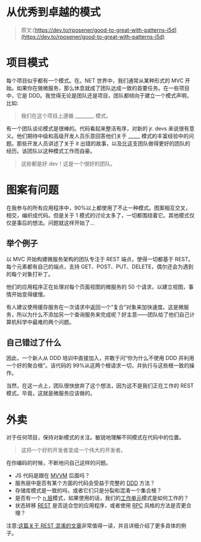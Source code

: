 # 从优秀到卓越的模式

> 原文:[https://dev.to/rposener/good-to-great-with-patterns-i5d](https://dev.to/rposener/good-to-great-with-patterns-i5d)

# [](#the-project-pattern)项目模式

每个项目似乎都有一个模式。在。NET 世界中，我们通常从某种形式的 MVC 开始。如果你在做微服务，那么休息就成了团队达成一致的首要任务。在一些项目中，它是 DDD。我觉得无论是团队还是项目，团队都倾向于建立一个模式声明，比如:

> 我们在这个项目上遵循 ________ 模式。

有一个团队谈论模式是很棒的。代码看起来整洁有序，对新的 jr. devs 来说很有意义。他们期待中级和高级开发人员乐意回答他们关于 _____ 模式的丰富经验中的问题。那些开发人员讲述了关于 it 出错的故事，以及比这支团队做得更好的团队的经历。该团队以这种模式工作而自豪。

> 这些都是好 dev！这是一个很好的团队。

# [](#the-pattern-is-a-problem)图案有问题

在我参与的所有应用程序中，90%以上都使用了不止一种模式。图案相互交叉，相交，编织成代码。但是关于 1 模式的讨论太多了，一切都围绕着它。其他模式仅仅是事后的想法。问题就这样开始了...

## [](#an-example)举个例子

以 MVC 开始构建微服务架构的团队专注于 REST 端点，使得一切都基于 REST。每个元素都有自己的端点，支持 GET、POST、PUT、DELETE，偶尔还会为遇到的每个对象打补丁。

他们的应用程序正在处理对每个页面视图的微服务的 50 个请求，以建立视图，事情开始变得缓慢。

有人建议使用缓存服务在一次请求中返回一个“复合”对象来加快速度。这是微服务，所以为什么不添加另一个查询服务来完成呢？好主意——团队给了他们自己计算机科学中最难的两个问题。

## [](#what-they-missed)自己错过了什么

因此，一个新人从 DDD 培训中直接加入，并敢于问“你为什么不使用 DDD 并利用一个好的聚合根”。该代码的 99%从这两个根请求一切，并执行与这些根一致的操作。

当然，在这一点上，团队很快放弃了这个想法，因为这不是我们正在工作的 REST 模式。毕竟，这就是微服务应该做的。

# [](#takeaway)外卖

对于任何项目，保持对新模式的关注。敏锐地理解不同模式在代码中的位置。

> 这将一个好的开发者变成一个伟大的开发者。

在你编码的时候，不断地问自己这样的问题。

*   JS 代码是跟在 [MVVM](https://en.wikipedia.org/wiki/Model%E2%80%93view%E2%80%93viewmodel) 后面吗？
*   服务层中是否有某个方面的代码会受益于完整的 [DDD](https://dddcommunity.org/) 方法？
*   存储库模式是一致的吗，或者它们只是分裂和混淆一个集合根？
*   是否有一个 [n 层](https://en.wikipedia.org/wiki/Multitier_architecture)模式，如果使用的话，我们的[工作单元](https://www.thereformedprogrammer.net/is-the-repository-pattern-useful-with-entity-framework-core/)模式是如何工作的？
*   状态转移 [REST](https://en.wikipedia.org/wiki/Representational_state_transfer) 是否适合您的应用程序，或者使用 [RPC](https://en.wikipedia.org/wiki/Remote_procedure_call) 风格的方法是否更合理？

注意:[这篇关于 REST 混淆的文章](https://www.smashingmagazine.com/2016/09/understanding-rest-and-rpc-for-http-apis/)非常值得一读，并且详细介绍了更多具体的例子。